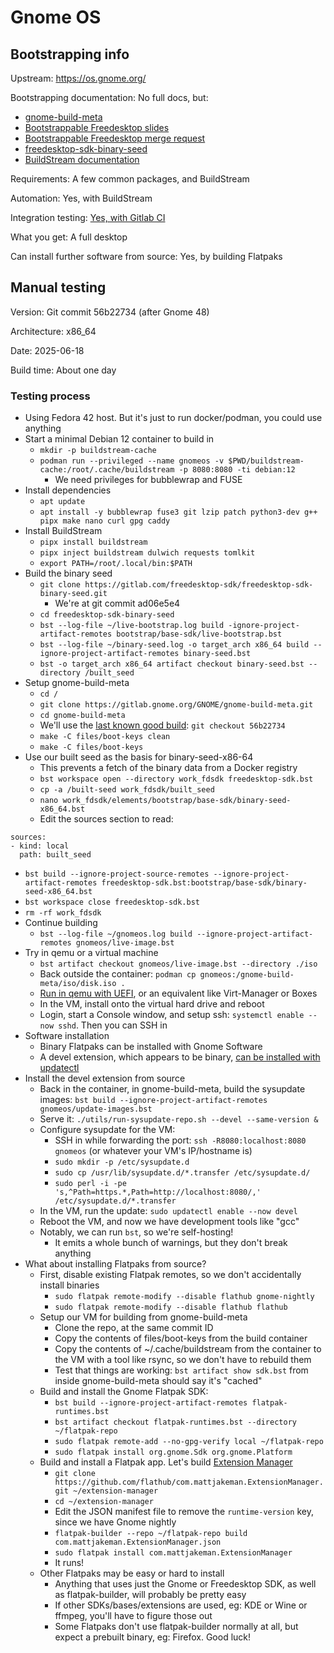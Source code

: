 # Gnome OS

## Bootstrapping info

Upstream: https://os.gnome.org/

Bootstrapping documentation: No full docs, but:
* [gnome-build-meta](https://gitlab.gnome.org/GNOME/gnome-build-meta/-/blob/master/README.rst#gnome-os)
* [Bootstrappable Freedesktop slides](https://conf.linuxappsummit.org/event/5/contributions/177/attachments/37/63/Bootstrappable%20Freedesktop%20SDK%20-%20LAS%202023.pdf)
* [Bootstrappable Freedesktop merge request](https://gitlab.com/freedesktop-sdk/freedesktop-sdk/-/merge_requests/11557)
* [freedesktop-sdk-binary-seed](https://gitlab.com/freedesktop-sdk/freedesktop-sdk-binary-seed)
* [BuildStream documentation](https://docs.buildstream.build/)

Requirements: A few common packages, and BuildStream

Automation: Yes, with BuildStream

Integration testing: [Yes, with Gitlab CI](https://gitlab.gnome.org/GNOME/gnome-build-meta/-/pipelines)

What you get: A full desktop

Can install further software from source: Yes, by building Flatpaks

## Manual testing

Version: Git commit 56b22734 (after Gnome 48)

Architecture: x86_64

Date: 2025-06-18

Build time: About one day

### Testing process

* Using Fedora 42 host. But it's just to run docker/podman, you could use anything
* Start a minimal Debian 12 container to build in
  * `mkdir -p buildstream-cache`
  * `podman run --privileged --name gnomeos -v $PWD/buildstream-cache:/root/.cache/buildstream -p 8080:8080 -ti debian:12`
    * We need privileges for bubblewrap and FUSE
* Install dependencies
  * `apt update`
  * `apt install -y bubblewrap fuse3 git lzip patch python3-dev g++ pipx make nano curl gpg caddy`
* Install BuildStream
  * `pipx install buildstream`
  * `pipx inject buildstream dulwich requests tomlkit`
  * `export PATH=/root/.local/bin:$PATH`
* Build the binary seed
  * `git clone https://gitlab.com/freedesktop-sdk/freedesktop-sdk-binary-seed.git`
    * We're at git commit ad06e5e4
  * `cd freedesktop-sdk-binary-seed`
  * `bst --log-file ~/live-bootstrap.log build -ignore-project-artifact-remotes bootstrap/base-sdk/live-bootstrap.bst`
  * `bst --log-file ~/binary-seed.log -o target_arch x86_64 build --ignore-project-artifact-remotes binary-seed.bst`
  * `bst -o target_arch x86_64 artifact checkout binary-seed.bst --directory /built_seed`
* Setup gnome-build-meta
  * `cd /`
  * `git clone https://gitlab.gnome.org/GNOME/gnome-build-meta.git`
  * `cd gnome-build-meta`
  * We'll use the [last known good build](https://gitlab.gnome.org/GNOME/gnome-build-meta/-/pipelines/860901): `git checkout 56b22734`
  * `make -C files/boot-keys clean`
  * `make -C files/boot-keys`
* Use our built seed as the basis for binary-seed-x86-64
  * This prevents a fetch of the binary data from a Docker registry
  * `bst workspace open --directory work_fdsdk freedesktop-sdk.bst`
  * `cp -a /built-seed work_fdsdk/built_seed`
  * `nano work_fdsdk/elements/bootstrap/base-sdk/binary-seed-x86_64.bst`
  * Edit the sources section to read:
```
sources:
- kind: local 
  path: built_seed
```
  * `bst build --ignore-project-source-remotes --ignore-project-artifact-remotes freedesktop-sdk.bst:bootstrap/base-sdk/binary-seed-x86_64.bst` 
  * `bst workspace close freedesktop-sdk.bst`
  * `rm -rf work_fdsdk`
* Continue building
  * `bst --log-file ~/gnomeos.log build --ignore-project-artifact-remotes gnomeos/live-image.bst`
* Try in qemu or a virtual machine
  * `bst artifact checkout gnomeos/live-image.bst --directory ./iso`
  * Back outside the container: `podman cp gnomeos:/gnome-build-meta/iso/disk.iso .`
  * [Run in qemu with UEFI](https://gitlab.gnome.org/GNOME/gnome-build-meta/-/wikis/Bootable-images-in-virtual-machines#running-manually-with-qemu-the-base-image), or an equivalent like Virt-Manager or Boxes
  * In the VM, install onto the virtual hard drive and reboot
  * Login, start a Console window, and setup ssh: `systemctl enable --now sshd`. Then you can SSH in
* Software installation
  * Binary Flatpaks can be installed with Gnome Software
  * A devel extension, which appears to be binary, [can be installed with updatectl](https://gitlab.gnome.org/GNOME/gnome-build-meta/-/wikis/gnome_os/Install-Software)
* Install the devel extension from source
  * Back in the container, in gnome-build-meta, build the sysupdate images: `bst build --ignore-project-artifact-remotes gnomeos/update-images.bst`
  * Serve it: `./utils/run-sysupdate-repo.sh --devel --same-version &`
  * Configure sysupdate for the VM:
    * SSH in while forwarding the port: `ssh -R8080:localhost:8080 gnomeos` (or whatever your VM's IP/hostname is)
    * `sudo mkdir -p /etc/sysupdate.d`
    * `sudo cp /usr/lib/sysupdate.d/*.transfer /etc/sysupdate.d/`
    * `sudo perl -i -pe 's,^Path=https.*,Path=http://localhost:8080/,' /etc/sysupdate.d/*.transfer`
  * In the VM, run the update: `sudo updatectl enable --now devel`
  * Reboot the VM, and now we have development tools like "gcc"
  * Notably, we can run `bst`, so we're self-hosting!
    * It emits a whole bunch of warnings, but they don't break anything
* What about installing Flatpaks from source?
  * First, disable existing Flatpak remotes, so we don't accidentally install binaries
    * `sudo flatpak remote-modify --disable flathub gnome-nightly`
    * `sudo flatpak remote-modify --disable flathub flathub`
  * Setup our VM for building from gnome-build-meta
    * Clone the repo, at the same commit ID
    * Copy the contents of files/boot-keys from the build container
    * Copy the contents of ~/.cache/buildstream from the container to the VM with a tool like rsync, so we don't have to rebuild them
    * Test that things are working: `bst artifact show sdk.bst` from inside gnome-build-meta should say it's "cached"
  * Build and install the Gnome Flatpak SDK:
    * `bst build --ignore-project-artifact-remotes flatpak-runtimes.bst`
    * `bst artifact checkout flatpak-runtimes.bst --directory ~/flatpak-repo`
    * `sudo flatpak remote-add --no-gpg-verify local ~/flatpak-repo`
    * `sudo flatpak install org.gnome.Sdk org.gnome.Platform`
  * Build and install a Flatpak app. Let's build [Extension Manager](https://github.com/mjakeman/extension-manager)
    * `git clone https://github.com/flathub/com.mattjakeman.ExtensionManager.git ~/extension-manager`
    * `cd ~/extension-manager`
    * Edit the JSON manifest file to remove the `runtime-version` key, since we have Gnome nightly 
    * `flatpak-builder --repo ~/flatpak-repo build com.mattjakeman.ExtensionManager.json`
    * `sudo flatpak install com.mattjakeman.ExtensionManager`
    * It runs!
  * Other Flatpaks may be easy or hard to install
    * Anything that uses just the Gnome or Freedesktop SDK, as well as flatpak-builder, will probably be pretty easy
    * If other SDKs/bases/extensions are used, eg: KDE or Wine or ffmpeg, you'll have to figure those out
    * Some Flatpaks don't use flatpak-builder normally at all, but expect a prebuilt binary, eg: Firefox. Good luck!
